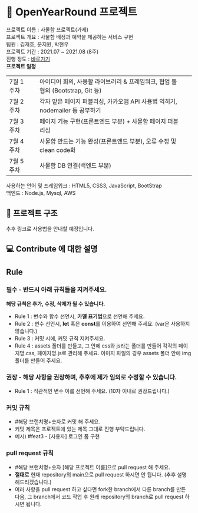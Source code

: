 # 📕 OpenYearRound 프로젝트
프로젝트 이름 : 사물함 프로젝트(가제)  
프로젝트 개요 : 사물함 배정과 예약을 제공하는 서비스 구현  
팀원 : 김재호, 문지원, 박현우   
프로젝트 기간 : 2021.07 ~ 2021.08 (8주)  
진행 정도 : <a href="https://github.com/gusdn3477/OpenYearRound_Project/projects">바로가기</a>
<br/>
**프로젝트 일정**  
<table>
  <tr>
    <td>7월 1주차<td/>
    <td>아이디어 회의, 사용할 라이브러리 & 프레임워크, 협업 툴 협의 (Bootstrap, Git 등) <td/>
  </tr>
  <tr>
    <td>7월 2주차<td/>
    <td>각자 맡은 페이지 퍼블리싱, 카카오맵 API 사용법 익히기, nodemailer 등 공부하기   <td/>
  </tr>
  <tr>
    <td>7월 3주차<td/>
    <td>페이지 기능 구현(프론트엔드 부분) + 사물함 페이지 퍼블리싱   <td/>
  </tr>
  <tr>
    <td>7월 4주차<td/>
    <td>사물함 만드는 기능 완성(프론트엔드 부분), 오류 수정 및 clean code화  <td/>
  </tr>
  <tr>
    <td>7월 5주차<td/>
    <td>사물함 DB 연결(백엔드 부분)  <td/>
  </tr>
</table>

사용하는 언어 및 프레임워크 : HTML5, CSS3, JavaScript, BootStrap  
백엔드 : Node.js, Mysql, AWS

## 📁 프로젝트 구조
추후 링크로 사용법을 안내할 예정입니다.

## 💻 Contribute 에 대한 설명

## Rule

### 필수 - 반드시 아래 규칙들을 지켜주세요.

**해당 규칙은 추가, 수정, 삭제가 될 수 있습니다.**

- Rule 1 : 변수와 함수 선언시, **카멜 표기법**으로 선언해 주세요.
- Rule 2 : 변수 선언시, **let** 혹은 **const**를 이용하여 선언해 주세요. (var은 사용하지 않습니다.)
- Rule 3 : 커밋 시에, 커밋 규칙 지켜주세요.
- Rule 4 : assets 폴더를 만들고, 그 안에 css와 js라는 폴더를 만들어 각각의 페이지명.css, 페이지명.js로 관리해 주세요. 이미지 파일의 경우 assets 폴더 안에 img 폴더를 만들어 주세요.

### 권장 - 해당 사항을 권장하며, 추후에 제가 임의로 수정할 수 있습니다.

- Rule 1 : 직관적인 변수 이름 선언해 주세요. (10자 이내로 권장드립니다.)

### 커밋 규칙
- #해당 브랜치명+숫자로 커밋 해 주세요.
- 커밋 제목은 프로젝트에 있는 제목 그대로 진행 부탁드립니다. 
- 예시) #feat3 - [사용자] 로그인 폼 구현

### pull request 규칙
- #해당 브랜치명+숫자 [해당 프로젝트 이름]으로 pull request 해 주세요.
- **절대로** 현재 repository의 main으로 pull request 하시면 안 됩니다. (추후 설명 해드리겠습니다.)
- 여러 사항을 pull request 하고 싶다면 fork한 branch에서 다른 branch를 만든 다음, 그 branch에서 코드 작업 후 원래 repository의 branch로 pull request 하시면 됩니다.
